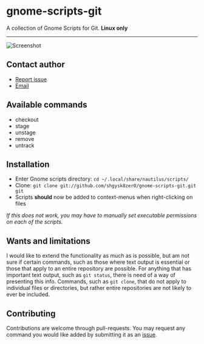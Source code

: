 # gnome-scripts-git
A collection of Gnome Scripts for Git. **Linux only**

- - -

![Screenshot](https://i.imgur.com/iTP83P2.png)

## Contact author
- [Report issue](https://github.com/shgysk8zer0/gnome-scripts-git/issues/new)
- [Email](mailto:shgysk8zer0@gmail.com?subject=gnome-scripts-git)

## Available commands
- checkout
- stage
- unstage
- remove
- untrack

## Installation
- Enter Gnome scripts directory: `cd ~/.local/share/nautilus/scripts/`
- Clone: `git clone git://github.com/shgysk8zer0/gnome-scripts-git.git git`
- Scripts **should** now be added to context-menus when right-clicking on files

*If this does not work, you may have to manually set executable permissions on
each of the scripts.*

## Wants and limitations
I would like to extend the functionality as much as is possible, but am not sure
if certain commands, such as those where text output is essential or those that
apply to an entire repository are possible. For anything that has important text
output, such as `git status`, there is need of a way of presenting this info.
Commands, such as `git clone`, that do not apply to individual files or directories,
but rather entire repositories are not likely to ever be included.

## Contributing
Contributions are welcome through pull-requests. You may request any command you
would like added by submitting it as an [issue](https://github.com/shgysk8zer0/gnome-scripts-git/issues/new).
